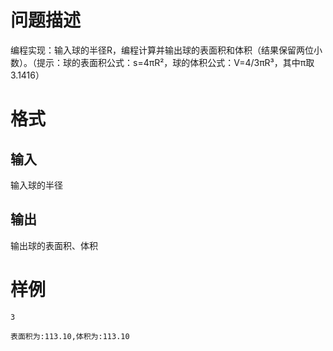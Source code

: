 # 问题描述

编程实现：输入球的半径R，编程计算并输出球的表面积和体积（结果保留两位小数）。（提示：球的表面积公式：s=4πR²，球的体积公式：V=4/3πR³，其中π取3.1416）

# 格式

## 输入

输入球的半径

## 输出

输出球的表面积、体积

# 样例

```input1
3
```

```output1
表面积为:113.10,体积为:113.10
```

